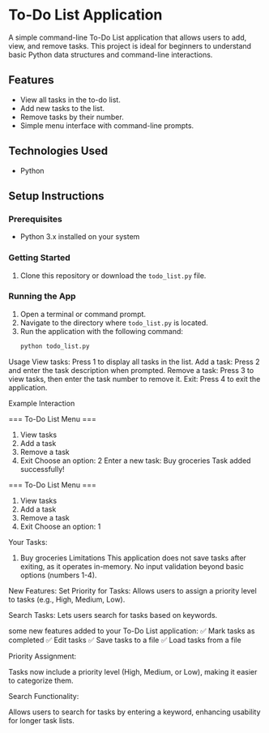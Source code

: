 # To-Do List Application

A simple command-line To-Do List application that allows users to add, view, and remove tasks. This project is ideal for beginners to understand basic Python data structures and command-line interactions.

## Features
- View all tasks in the to-do list.
- Add new tasks to the list.
- Remove tasks by their number.
- Simple menu interface with command-line prompts.

## Technologies Used
- Python

## Setup Instructions

### Prerequisites
- Python 3.x installed on your system

### Getting Started
1. Clone this repository or download the `todo_list.py` file.

### Running the App
1. Open a terminal or command prompt.
2. Navigate to the directory where `todo_list.py` is located.
3. Run the application with the following command:
   ```bash
   python todo_list.py


Usage
View tasks: Press 1 to display all tasks in the list.
Add a task: Press 2 and enter the task description when prompted.
Remove a task: Press 3 to view tasks, then enter the task number to remove it.
Exit: Press 4 to exit the application.

Example Interaction


=== To-Do List Menu ===
1. View tasks
2. Add a task
3. Remove a task
4. Exit
Choose an option: 2
Enter a new task: Buy groceries
Task added successfully!

=== To-Do List Menu ===
1. View tasks
2. Add a task
3. Remove a task
4. Exit
Choose an option: 1

Your Tasks:
1. Buy groceries
 Limitations
This application does not save tasks after exiting, as it operates in-memory.
No input validation beyond basic options (numbers 1-4).

New Features:
Set Priority for Tasks: Allows users to assign a priority level to tasks (e.g., High, Medium, Low).

Search Tasks: Lets users search for tasks based on keywords.



some new features added to your To-Do List application:
✅ Mark tasks as completed
✅ Edit tasks
✅ Save tasks to a file
✅ Load tasks from a file



Priority Assignment:

Tasks now include a priority level (High, Medium, or Low), making it easier to categorize them.

Search Functionality:

Allows users to search for tasks by entering a keyword, enhancing usability for longer task lists.
